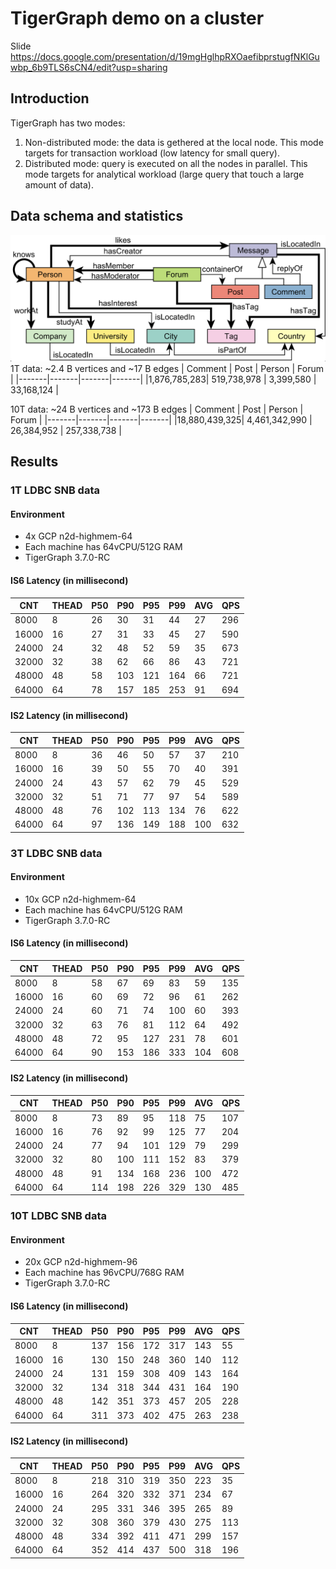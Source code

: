 # TigerGraph demo on a cluster
Slide
https://docs.google.com/presentation/d/19mgHglhpRXOaefibprstugfNKlGuwbp_6b9TLS6sCN4/edit?usp=sharing

## Introduction
TigerGraph has two modes:
1. Non-distributed mode: the data is gethered at the local node. This mode targets for transaction workload (low latency for small query). 
2. Distributed mode: query is executed on all the nodes in parallel. This mode targets for analytical workload (large query that touch a large amount of data).

## Data schema and statistics
![alt text](./schema.png)
1T data: ~2.4 B vertices and ~17 B edges
| Comment  | Post | Person | Forum |
|-------|-------|-------|-------|
|1,876,785,283| 519,738,978 |  3,399,580 | 33,168,124 |

10T data: ~24 B vertices and ~173 B edges
| Comment  | Post | Person | Forum |
|-------|-------|-------|-------| 
|18,880,439,325| 4,461,342,990 |  26,384,952 | 257,338,738 |

## Results
### 1T LDBC SNB data
#### Environment
- 4x GCP n2d-highmem-64 
- Each machine has 64vCPU/512G RAM
- TigerGraph 3.7.0-RC

#### IS6 Latency (in millisecond) 
|CNT    |THEAD  |P50    |P90    |P95    |P99    |AVG    |QPS    |
|-------|-------|-------|-------|-------|-------|-------|-------|
|8000   |8      |26     |30     |31     |44     |27     |296    |
|16000  |16     |27     |31     |33     |45     |27     |590    |
|24000  |24     |32     |48     |52     |59     |35     |673    |
|32000  |32     |38     |62     |66     |86     |43     |721    |
|48000  |48     |58     |103    |121    |164    |66     |721    |
|64000  |64     |78     |157    |185    |253    |91     |694    |

#### IS2 Latency (in millisecond) 
|CNT    |THEAD  |P50    |P90    |P95    |P99    |AVG    |QPS    |
|-------|-------|-------|-------|-------|-------|-------|-------|
|8000   |8      |36     |46     |50     |57     |37     |210    |
|16000  |16     |39     |50     |55     |70     |40     |391    |
|24000  |24     |43     |57     |62     |79     |45     |529    |
|32000  |32     |51     |71     |77     |97     |54     |589    |
|48000  |48     |76     |102    |113    |134    |76     |622    |
|64000  |64     |97     |136    |149    |188    |100    |632    |

### 3T LDBC SNB data
#### Environment 
- 10x GCP n2d-highmem-64 
- Each machine has 64vCPU/512G RAM
- TigerGraph 3.7.0-RC

#### IS6 Latency (in millisecond) 
|CNT    |THEAD  |P50    |P90    |P95    |P99    |AVG    |QPS    |
|-------|-------|-------|-------|-------|-------|-------|-------|
|8000   |8      |58     |67     |69     |83     |59     |135    |
|16000  |16     |60     |69     |72     |96     |61     |262    |
|24000  |24     |60     |71     |74     |100    |60     |393    |
|32000  |32     |63     |76     |81     |112    |64     |492    |
|48000  |48     |72     |95     |127    |231    |78     |601    |
|64000  |64     |90     |153    |186    |333    |104    |608    |

#### IS2 Latency (in millisecond)
|CNT    |THEAD  |P50    |P90    |P95    |P99    |AVG    |QPS    |
|-------|-------|-------|-------|-------|-------|-------|-------|
|8000   |8      |73     |89     |95     |118    |75     |107    |
|16000  |16     |76     |92     |99     |125    |77     |204    |
|24000  |24     |77     |94     |101    |129    |79     |299    |
|32000  |32     |80     |100    |111    |152    |83     |379    |
|48000  |48     |91     |134    |168    |236    |100    |472    |
|64000  |64     |114    |198    |226    |329    |130    |485    |

### 10T LDBC SNB data
#### Environment 
- 20x GCP n2d-highmem-96 
- Each machine has 96vCPU/768G RAM
- TigerGraph 3.7.0-RC

#### IS6 Latency (in millisecond)
|CNT    |THEAD  |P50    |P90    |P95    |P99    |AVG    |QPS    |
|-------|-------|-------|-------|-------|-------|-------|-------|
|8000   |8      |137    |156    |172    |317    |143    |55     |
|16000  |16     |130    |150    |248    |360    |140    |112    |
|24000  |24     |131    |159    |308    |409    |143    |164    |
|32000  |32     |134    |318    |344    |431    |164    |190    |
|48000  |48     |142    |351    |373    |457    |205    |228    |
|64000  |64     |311    |373    |402    |475    |263    |238    |

#### IS2 Latency (in millisecond) 
|CNT    |THEAD  |P50    |P90    |P95    |P99    |AVG    |QPS    |
|-------|-------|-------|-------|-------|-------|-------|-------|
|8000   |8      |218    |310    |319    |350    |223    |35     |
|16000  |16     |264    |320    |332    |371    |234    |67     |
|24000  |24     |295    |331    |346    |395    |265    |89     |
|32000  |32     |308    |360    |379    |430    |275    |113    |
|48000  |48     |334    |392    |411    |471    |299    |157    |
|64000  |64     |352    |414    |437    |500    |318    |196    |